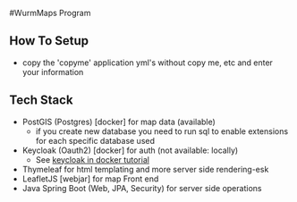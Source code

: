 #WurmMaps Program

## How To Setup
- copy the 'copyme' application yml's without copy me, etc and enter your information

## Tech Stack
- PostGIS (Postgres) [docker] for map data (available)
  - if you create new database you need to run sql to enable extensions for each specific database used
- Keycloak (Oauth2) [docker] for auth (not available: locally)
  - See [keycloak in docker tutorial](https://www.keycloak.org/getting-started/getting-started-docker)
- Thymeleaf for html templating and more server side rendering-esk
- LeafletJS [webjar] for map Front end
- Java Spring Boot (Web, JPA, Security) for server side operations